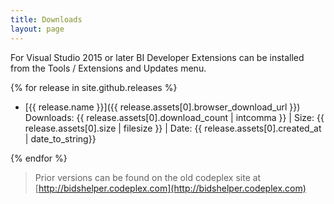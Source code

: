 ```yaml
---
title: Downloads
layout: page
---
```


For Visual Studio 2015 or later BI Developer Extensions can be installed from the Tools / Extensions and Updates menu.

{% for release in  site.github.releases %} 
- [{{ release.name }}]({{ release.assets[0].browser_download_url }})
   Downloads: {{ release.assets[0].download_count | intcomma }} | Size: {{ release.assets[0].size | filesize }} | Date: {{ release.assets[0].created_at | date_to_string}}
   
{% endfor %}

> Prior versions can be found on the old codeplex site at [http://bidshelper.codeplex.com](http://bidshelper.codeplex.com)
